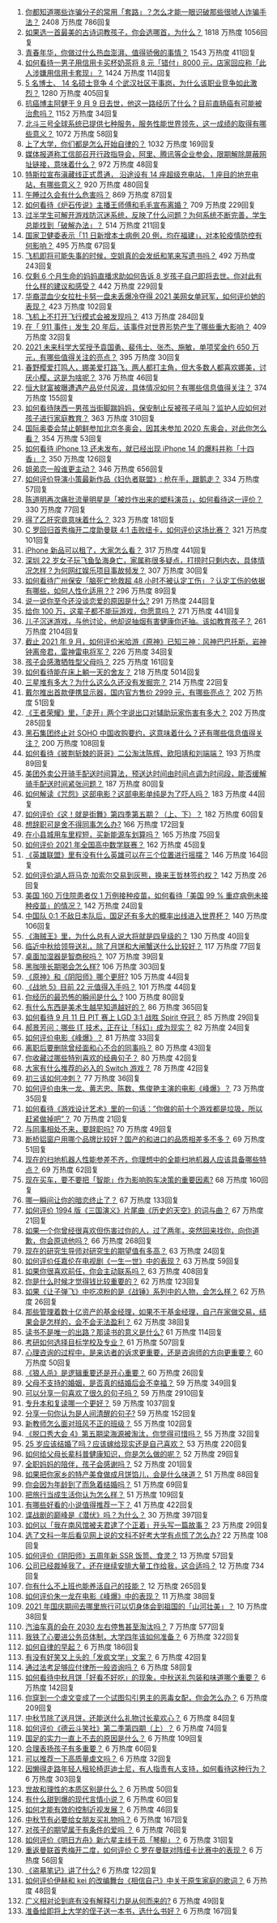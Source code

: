 1. [你都知道哪些诈骗分子的常用「套路」？怎么才能一眼识破那些很唬人诈骗手法？](https://www.zhihu.com/question/485405656) 2408 万热度 786回复
1. [如果选一首最美的古诗词教孩子，你会选哪首，为什么？](https://www.zhihu.com/question/485281565) 1818 万热度 1056回复
1. [青春年华，你做过什么热血澎湃、值得骄傲的事情？](https://www.zhihu.com/question/456957044) 1543 万热度 411回复
1. [如何看待一男子用信用卡买杯奶茶将 8 元「错付」8000 元，店家回应称「此人涉嫌用信用卡套现」？](https://www.zhihu.com/question/486048548) 1424 万热度 114回复
1. [5 名博士、 14 名硕士竞争 4 个武汉社区干事岗，为什么该职业竞争如此激烈？](https://www.zhihu.com/question/485940883) 1280 万热度 405回复
1. [抗癌博主阿健于 9 月 9 日去世，他这一路经历了什么？目前直肠癌有可能被治愈吗？](https://www.zhihu.com/question/484299537) 1152 万热度 34回复
1. [北斗三号全球系统已提供七种服务，服务性能世界领先，这一成绩的取得有哪些意义？](https://www.zhihu.com/question/485681437) 1072 万热度 58回复
1. [上了大学，你们都是怎么开始自律的？](https://www.zhihu.com/question/399012087) 1032 万热度 169回复
1. [媒体报道称工信部召开行政指导会，阿里、腾讯等企业参会，限期解除屏蔽网址链接，意味着什么？](https://www.zhihu.com/question/486212129) 972 万热度 48回复
1. [特斯拉宣布滇藏线正式贯通， 沿途设有 14 座超级充电站， 1 座目的地充电站，有哪些意义？](https://www.zhihu.com/question/485264189) 920 万热度 480回复
1. [午睡过久会有什么危害吗？](https://www.zhihu.com/question/485433777) 869 万热度 87回复
1. [如何看待《炉石传说》主播王师傅和毛毛宣布离婚？](https://www.zhihu.com/question/485871424) 709 万热度 229回复
1. [过半学生可解开游戏防沉迷系统，反映了什么问题？为何系统不断完善，学生总能找到「破解办法」？](https://www.zhihu.com/question/485659609) 514 万热度 211回复
1. [国家卫健委表示「11 日新增本土病例 20 例，均在福建」，对本轮疫情防控有何影响？](https://www.zhihu.com/question/486313502) 495 万热度 67回复
1. [飞机即将可能失事的时候，空姐真的会发纸和笔来写遗书吗？](https://www.zhihu.com/question/20485389) 492 万热度 243回复
1. [仅剩 6 个月生命的妈妈直播求助如何告诉 8 岁孩子自己即将去世。你对此有什么样的建议和感受？](https://www.zhihu.com/question/484545282) 442 万热度 229回复
1. [华裔混血少女拉杜卡努一盘未丢爆冷夺得 2021 美网女单冠军，如何评价她的表现？](https://www.zhihu.com/question/486306230) 423 万热度 102回复
1. [飞机上不打开飞行模式会被发现吗？](https://www.zhihu.com/question/448267257) 413 万热度 284回复
1. [在「 911 事件」发生 20 年后，该事件对世界形势产生了哪些重大影响？](https://www.zhihu.com/question/486100582) 409 万热度 32回复
1. [2021 未来科学大奖授予袁国勇、裴伟士、张杰、施敏，单项奖金约 650 万元，有哪些值得关注的亮点？](https://www.zhihu.com/question/486334167) 395 万热度 30回复
1. [春野樱爱打鸣人，娜美爱打路飞，两人都打主角，但大多数人都喜欢娜美，讨厌小樱，这是为啥呢？](https://www.zhihu.com/question/384613629) 376 万热度 46回复
1. [恒大财富被曝遭遇产品兑付风波，具体情况如何？有哪些信息值得关注？](https://www.zhihu.com/question/486032930) 374 万热度 155回复
1. [如何看待陕西一男孩当街脚踹妈妈，保安制止反被孩子吼叫？监护人应如何对孩子进行家庭教育？](https://www.zhihu.com/question/486099898) 363 万热度 310回复
1. [国际奥委会禁止朝鲜参加北京冬奥会，因其未参加 2020 东奥会，对此你怎么看？](https://www.zhihu.com/question/485714798) 354 万热度 53回复
1. [如何看待 iPhone 13 还未发布，就已经出现 iPhone 14 的爆料并称「十四香」？](https://www.zhihu.com/question/485692205) 350 万热度 126回复
1. [姐弟恋一般谁更主动？](https://www.zhihu.com/question/400714892) 346 万热度 656回复
1. [如何评价导演小策最新作品《妇仇者联盟》: 枪在手，跟鹅走？](https://www.zhihu.com/question/479670255) 334 万热度 57回复
1. [陈道明再次痛批流量明星是「被炒作出来的塑料演员」，如何看待这一评价？](https://www.zhihu.com/question/486315305) 330 万热度 77回复
1. [得了乙肝究竟意味着什么？](https://www.zhihu.com/question/297114516) 323 万热度 181回复
1. [C 罗回归首秀梅开二度助曼联 4:1 击败纽卡，如何评价这场比赛？](https://www.zhihu.com/question/486264305) 321 万热度 101回复
1. [iPhone 新品可以租了，大家怎么看？](https://www.zhihu.com/question/485934893) 317 万热度 441回复
1. [深圳 22 岁女子玩飞鱼坠海身亡，家属称很多疑点，打捞时只剩内衣，具体情况怎样？为何网红娱乐项目事故频发？](https://www.zhihu.com/question/485980087) 307 万热度 30回复
1. [如何看待广州保安「脑死亡抢救超 48 小时不被认定工伤」？认定工伤的依据有哪些，如何人性化适用？?](https://www.zhihu.com/question/486131904) 296 万热度 89回复
1. [说一说你至今还没谈恋爱的原因是什么?](https://www.zhihu.com/question/484257936) 291 万热度 244回复
1. [给你 100 万，这辈子都不能玩游戏，你愿意吗？](https://www.zhihu.com/question/484314489) 271 万热度 441回复
1. [儿子沉迷游戏，与他讨论，他却说抽烟有害健康你还抽。该如教育孩子？](https://www.zhihu.com/question/477388387) 261 万热度 2104回复
1. [截止 2021 年 9 月，如何评价米哈游《原神》已知三神：风神巴巴托斯，岩神钟离帝君，雷神雷电将军？](https://www.zhihu.com/question/485877356) 226 万热度 34回复
1. [孩子会感激牺牲型父母吗？](https://www.zhihu.com/question/484341697) 225 万热度 161回复
1. [如何看待能在床上躺一天的舍友？](https://www.zhihu.com/question/318657086) 218 万热度 5014回复
1. [三星堆有多大？为什么这么久还没有发掘完？](https://www.zhihu.com/question/450341787) 214 万热度 22回复
1. [戴尔推出首款便携显示器，国内官方售价 2999 元，有哪些亮点？](https://www.zhihu.com/question/485221872) 202 万热度 51回复
1. [《王者荣耀》里，「走开」两个字说出口对辅助玩家伤害有多大？](https://www.zhihu.com/question/478183100) 202 万热度 285回复
1. [黑石集团终止对 SOHO 中国收购要约，这意味着什么？还有哪些信息值得关注？](https://www.zhihu.com/question/486009653) 200 万热度 108回复
1. [如何看待《披荆斩棘的哥哥》二公淘汰陈辉、欧阳靖和刘端端？](https://www.zhihu.com/question/485941138) 193 万热度 89回复
1. [美团外卖公开骑手配送时间算法，预送达时间由时间点调为时间段，能否缓解骑手配送时间紧张问题？](https://www.zhihu.com/question/485975381) 187 万热度 80回复
1. [如何解读《咒怨》这部电影？这部电影单纯是为了吓人吗？](https://www.zhihu.com/question/273544185) 183 万热度 44回复
1. [如何评价《这！就是街舞》第四季第五期？（上、下）？](https://www.zhihu.com/question/485579942) 182 万热度 60回复
1. [想辞职可是舍不得同事怎么办?](https://www.zhihu.com/question/484783428) 166 万热度 172回复
1. [在小县城用车里程短，买新能源车划算吗？](https://www.zhihu.com/question/464589825) 165 万热度 75回复
1. [如何评价 2021 年全国高中数学联赛？](https://www.zhihu.com/question/486201973) 162 万热度 45回复
1. [《英雄联盟》里有没有什么英雄可以在三个位置进行摇摆？](https://www.zhihu.com/question/483284960) 146 万热度 164回复
1. [如何评价湖人将马克·加索尔交易到灰熊，换来王哲林签约权？](https://www.zhihu.com/question/486100069) 142 万热度 26回复
1. [美国 160 万住院患者仅 1 万例接种疫苗，如何看待「美国 99 % 重症病例未接种疫苗」的情况？](https://www.zhihu.com/question/485963552) 142 万热度 24回复
1. [中国队 0:1 不敌日本队后，国足还有多大的概率出线进入世界杯？](https://www.zhihu.com/question/485421994) 140 万热度 106回复
1. [《海贼王》里，为什么总有人说大将就是四皇级的？](https://www.zhihu.com/question/484270574) 130 万热度 40回复
1. [临近中秋给领导送礼，除了月饼和大闸蟹送什么比较好？](https://www.zhihu.com/question/484262360) 117 万热度 77回复
1. [桌面加湿器是智商税吗？](https://www.zhihu.com/question/302600715) 107 万热度 39回复
1. [黑咖啡长期喝会怎么样?](https://www.zhihu.com/question/443313181) 106 万热度 303回复
1. [《原神》和《阴阳师》哪个更肝?](https://www.zhihu.com/question/485799182) 105 万热度 44回复
1. [《战地 5》目前 22 元值得入手吗？](https://www.zhihu.com/question/482899647) 101 万热度 44回复
1. [你经历的最恐怖的瞬间是什么 ?](https://www.zhihu.com/question/459329916) 100 万热度 80回复
1. [有什么东西是美术生越早知道越好的？](https://www.zhihu.com/question/53085809) 86 万热度 365回复
1. [如何看待 9 月 11 日 PIT 赛上 LGD 3:1 战胜 Spirit 夺冠？](https://www.zhihu.com/question/486114040) 85 万热度 29回复
1. [郝景芳问：哪些 IT 技术，正在让「科幻」成为现实？](https://www.zhihu.com/question/485542829) 82 万热度 24回复
1. [如何评价电影《峰爆》？](https://www.zhihu.com/question/486212437) 81 万热度 33回复
1. [离职后要删除曾经面和心不合的同事吗？](https://www.zhihu.com/question/485731256) 80 万热度 43回复
1. [你收藏过哪些特别喜欢的经典句子？](https://www.zhihu.com/question/457542778) 80 万热度 42回复
1. [大家有什么推荐的必入的 Switch 游戏？](https://www.zhihu.com/question/484281318) 78 万热度 42回复
1. [初三该如何冲刺？](https://www.zhihu.com/question/429390887) 77 万热度 36回复
1. [如何评价由朱一龙、黄志忠、陈数、焦俊艳主演的电影《峰爆》？](https://www.zhihu.com/question/456963116) 73 万热度 35回复
1. [如何看待《游戏设计艺术》里的一句话：”你做的前十个游戏都是垃圾，所以赶紧做掉吧”？](https://www.zhihu.com/question/480158402) 70 万热度 21回复
1. [与同事相处不来，要辞职吗?](https://www.zhihu.com/question/484077237) 70 万热度 49回复
1. [断桥铝窗户用哪个品牌比较好？国产的和进口的品质相差多不多？](https://www.zhihu.com/question/20670770) 69 万热度 51回复
1. [现在的扫地机器人性能参差不齐，你理想中的全能扫地机器人应该具备哪些特点？](https://www.zhihu.com/question/485938390) 69 万热度 62回复
1. [现在买车，要不要把「智能」作为影响购车决策的重要因素?](https://www.zhihu.com/question/478413597) 68 万热度 160回复
1. [哪一瞬间让你的暗恋终止了？](https://www.zhihu.com/question/485396302) 67 万热度 133回复
1. [如何评价 1994 版《三国演义》片尾曲《历史的天空》的词与曲？](https://www.zhihu.com/question/29015031) 67 万热度 21回复
1. [如果一个你曾经很喜欢但伤害过你的人，过了两年，突然回来找你，向你道歉，你会原谅他吗？](https://www.zhihu.com/question/483861139) 66 万热度 268回复
1. [现在的研究生导师对研究生的期望值有多高？](https://www.zhihu.com/question/483235638) 63 万热度 24回复
1. [如何评价任嘉伦在电视剧《一生一世》中的表现？](https://www.zhihu.com/question/484967566) 63 万热度 59回复
1. [如果你很喜欢前任，你会主动联系吗？](https://www.zhihu.com/question/480787968) 63 万热度 408回复
1. [你是什么时候才觉得钱比较重要的？](https://www.zhihu.com/question/485331442) 62 万热度 123回复
1. [如果《让子弹飞》中吃凉粉的是《战锤》系列中的人物，会怎么样？](https://www.zhihu.com/question/484842499) 62 万热度 26回复
1. [那些管理着数十亿资产的基金经理，如果不干基金经理，自己在家做交易，结果会是怎样的，会不会无法盈利？](https://www.zhihu.com/question/484337148) 62 万热度 38回复
1. [读书不是唯一的出路？那读书的意义是什么?](https://www.zhihu.com/question/485688305) 61 万热度 114回复
1. [考研如何选择目标学校及专业？](https://www.zhihu.com/question/31000102) 61 万热度 507回复
1. [心理咨询的过程中，是来访者的诉求更重要，还是咨询师的方向更重要？](https://www.zhihu.com/question/485456180) 60 万热度 50回复
1. [《狼人杀》是逻辑重要还是开心重要？](https://www.zhihu.com/question/485427349) 60 万热度 26回复
1. [父母不支持的婚姻，是否真的结婚后会不幸福？](https://www.zhihu.com/question/478977815) 59 万热度 349回复
1. [可以分享一句喜欢了很久的句子吗？](https://www.zhihu.com/question/461392537) 59 万热度 2910回复
1. [专升本和复读哪一个更好？](https://www.zhihu.com/question/471895313) 59 万热度 1037回复
1. [分享一句你认为是人间清醒的句子?](https://www.zhihu.com/question/482509144) 59 万热度 152回复
1. [新教师怎么面对班风不正的班级？](https://www.zhihu.com/question/440078539) 55 万热度 102回复
1. [《脱口秀大会 4》第五期梁海源被淘汰，你觉得可惜吗？](https://www.zhihu.com/question/485632641) 55 万热度 32回复
1. [25 岁应该结婚了吗？应该嫁给现实还是自己喜欢？](https://www.zhihu.com/question/484363841) 53 万热度 220回复
1. [如何给父母长辈科普健康知识，你是怎么做的呢？](https://www.zhihu.com/question/482847633) 52 万热度 29回复
1. [全职妈妈的陪伴，孩子会感谢吗？](https://www.zhihu.com/question/484889393) 52 万热度 201回复
1. [如果把你家乡的特产美食做成月饼馅儿，会是什么味道？](https://www.zhihu.com/question/485930357) 51 万热度 88回复
1. [你会因为年龄到了而急着结婚吗？](https://www.zhihu.com/question/479513964) 51 万热度 69回复
1. [把旅行当成生活你认为怎么样？](https://www.zhihu.com/question/482037652) 51 万热度 109回复
1. [有哪些好看的小说值得推荐一下？](https://www.zhihu.com/question/453658677) 41 万热度 422回复
1. [谍战剧的巅峰是《潜伏》吗？为什么？](https://www.zhihu.com/question/467430277) 30 万热度 397回复
1. [如何以「我在南风馆被夫君逮了个正着」开头写一篇故事？](https://www.zhihu.com/question/476775099) 23 万热度 29回复
1. [选了文科一年后看见网上说的文科不好考大学有点慌了怎么办?](https://www.zhihu.com/question/484092701) 22 万热度 108回复
1. [如何评价《阴阳师》五周年新 SSR 饭笥、食灵？](https://www.zhihu.com/question/485309696) 13 万热度 57回复
1. [公司已经裁掉我了，还在继续安排大量工作给我，这合适吗？](https://www.zhihu.com/question/393018074) 12 万热度 734回复
1. [你有什么不上班也能养活自己的技能？](https://www.zhihu.com/question/485023739) 12 万热度 265回复
1. [如何评价朱一龙在电影《峰爆》中的表现？](https://www.zhihu.com/question/486033215) 11 万热度 38回复
1. [2021 年国庆期间去哪里旅行可以切身体会到祖国的「山河壮美」？](https://www.zhihu.com/question/485560551) 10 万热度 38回复
1. [汽油车真的会在 2030 左右停售甚至淘汰吗？](https://www.zhihu.com/question/478452945) 7 万热度 577回复
1. [我铁了心要进公务员体制，大学四年该如何准备？](https://www.zhihu.com/question/445991615) 6 万热度 322回复
1. [如何自律的早起？](https://www.zhihu.com/question/485007311) 6 万热度 186回复
1. [有没有好笑又上头的「发疯文学」文案？](https://www.zhihu.com/question/485390920) 6 万热度 42回复
1. [通过法考足够应付律所一般咨询吗？](https://www.zhihu.com/question/479759211) 6 万热度 58回复
1. [如何看待中秋月饼「好看不好吃」的现象，中秋送礼包装和味道哪个重要？](https://www.zhihu.com/question/485574785) 6 万热度 142回复
1. [你穿到一个虐文变成了一个试图勾引男主的恶毒女配，你会怎么办？](https://www.zhihu.com/question/413029409) 6 万热度 209回复
1. [中秋节除了送月饼，还能送什么礼物讨长辈欢心？](https://www.zhihu.com/question/287887910) 6 万热度 84回复
1. [如何评价《德云斗笑社》第二季第四期（上）？](https://www.zhihu.com/question/486011089) 6 万热度 74回复
1. [国足的实力一直上不去的原因是什么？](https://www.zhihu.com/question/485703253) 6 万热度 109回复
1. [合理表扬孩子有多重要？](https://www.zhihu.com/question/485222774) 6 万热度 60回复
1. [可以推荐一下高质量虐文吗？](https://www.zhihu.com/question/482960981) 6 万热度 32回复
1. [因懒得走路年轻人租轮椅逛迪士尼，有人指责有人支持，如何看待这种行为？](https://www.zhihu.com/question/485765561) 6 万热度 303回复
1. [世故和理性的本质区别是什么？](https://www.zhihu.com/question/485637923) 6 万热度 50回复
1. [有什么甜到爆的现代言情小说？](https://www.zhihu.com/question/479211335) 6 万热度 60回复
1. [如何才能有效的控制近视发展？](https://www.zhihu.com/question/337704773) 6 万热度 46回复
1. [中秋节有必要给女朋友买礼物吗？](https://www.zhihu.com/question/64930777) 6 万热度 167回复
1. [对孩子的期望属于有条件的爱吗 ？](https://www.zhihu.com/question/484952342) 6 万热度 76回复
1. [如何评价《明日方舟》新六星主线干员「琴柳」？](https://www.zhihu.com/question/485923880) 6 万热度 31回复
1. [重返曼联首秀梅开二度，如何评价 C 罗在曼联对阵纽卡比赛中的表现？](https://www.zhihu.com/question/486274003) 6 万热度 56回复
1. [《盗墓笔记》讲了什么?](https://www.zhihu.com/question/32090742) 6 万热度 122回复
1. [如何评价伊赫和 kei 的改编舞台《相信自己》中关于原生家庭的歌词？](https://www.zhihu.com/question/486248871) 6 万热度 48回复
1. [广义相对论到底有没有解释引力是从何而来的?](https://www.zhihu.com/question/484335004) 6 万热度 49回复
1. [准备给即将上大学的侄子送一本书，选什么书好？](https://www.zhihu.com/question/484077115) 6 万热度 167回复